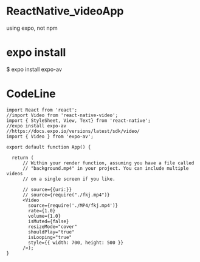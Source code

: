 # ReactNative_videoApp
using expo, not npm

# expo install 

  $ expo install expo-av

# CodeLine

    import React from 'react';
    //import Video from 'react-native-video';
    import { StyleSheet, View, Text} from 'react-native';
    //expo install expo-av
    //https://docs.expo.io/versions/latest/sdk/video/
    import { Video } from 'expo-av';

    export default function App() {

      return (
          // Within your render function, assuming you have a file called
          // "background.mp4" in your project. You can include multiple videos
          // on a single screen if you like.

          // source={{uri:}}
          // source={require("./fkj.mp4")}
          <Video
            source={require('./MP4/fkj.mp4')}
            rate={1.0}
            volume={1.0}
            isMuted={false}
            resizeMode="cover"
            shouldPlay="true"
            isLooping="true"
            style={{ width: 700, height: 500 }}
          />);
    }


